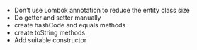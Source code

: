 - Don't use Lombok annotation to reduce the entity class size
- Do getter and setter manually
- create hashCode and equals methods
- create toString methods
- Add suitable constructor
